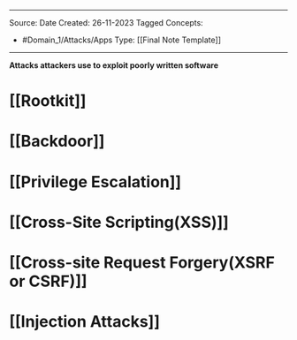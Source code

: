 - - -
Source:
Date Created:  26-11-2023
Tagged Concepts:
- #Domain_1/Attacks/Apps 
Type: [[Final Note Template]]
- - - 
**Attacks attackers use to exploit poorly written software**

# [[Rootkit]]
# [[Backdoor]]

# [[Privilege Escalation]]

# [[Cross-Site Scripting(XSS)]]
# [[Cross-site Request Forgery(XSRF or CSRF)]]
# [[Injection Attacks]]
